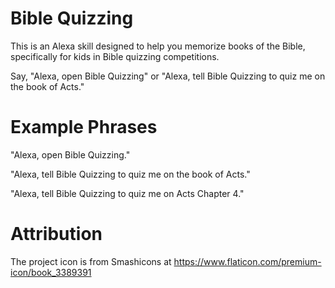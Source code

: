 Bible Quizzing
==============
This is an Alexa skill designed to help you memorize books of the Bible, specifically for kids in Bible quizzing competitions.

Say, "Alexa, open Bible Quizzing" or "Alexa, tell Bible Quizzing to quiz me on the book of Acts."

Example Phrases
===============

"Alexa, open Bible Quizzing."

"Alexa, tell Bible Quizzing to quiz me on the book of Acts."

"Alexa, tell Bible Quizzing to quiz me on Acts Chapter 4."

Attribution
===========
The project icon is from Smashicons at https://www.flaticon.com/premium-icon/book_3389391